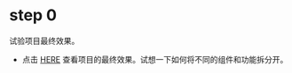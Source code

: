 # step 0
试验项目最终效果。
- 点击 [HERE](http://www.reactjsprogram.com/React-Fundamentals-Project/index.html#/?_k=ntelbg) 查看项目的最终效果。试想一下如何将不同的组件和功能拆分开。
